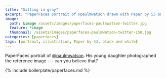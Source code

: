 ```yaml
---
title: "Sitting in gray"
excerpt: "PaperFaces portrait of @paulmwatson drawn with Paper by 53 on an iPad."
image: 
  path: &image /assets/images/paperfaces-paulmwatson-twitter.jpg 
  feature: *image
  thumbnail: /assets/images/paperfaces-paulmwatson-twitter-150.jpg
categories: [paperfaces]
tags: [portrait, illustration, Paper by 53, black and white]
---
```


PaperFaces portrait of [@paulmwatson](https://twitter.com/paulmwatson). His young daughter photographed the reference image --- can you believe that?

{% include boilerplate/paperfaces.md %}
